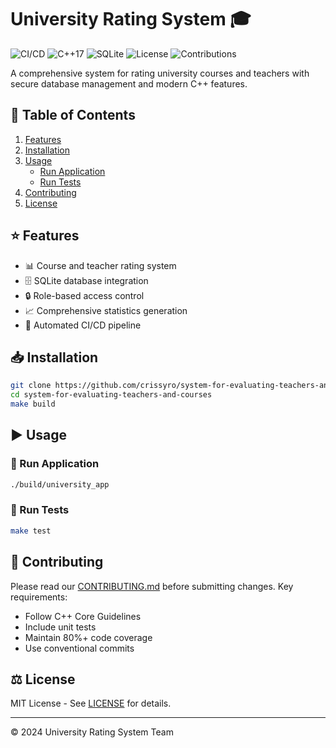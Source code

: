 # University Rating System 🎓  

![CI/CD](https://github.com/crissyro/system-for-evaluating-teachers-and-courses/workflows/C++%20CI/CD/badge.svg)
![C++17](https://img.shields.io/badge/C++-17-blue.svg)
![SQLite](https://img.shields.io/badge/SQLite-3.35+-green.svg)
![License](https://img.shields.io/github/license/crissyro/system-for-evaluating-teachers-and-courses)
![Contributions](https://img.shields.io/badge/contributions-welcome-brightgreen)

A comprehensive system for rating university courses and teachers with secure database management and modern C++ features.

## 📑 Table of Contents  

1. [Features](#features)  
2. [Installation](#installation)  
3. [Usage](#usage)  
   - [Run Application](#run-application)  
   - [Run Tests](#run-tests)  
4. [Contributing](#contributing)  
5. [License](#license)  

## ⭐ Features  

- 📊 Course and teacher rating system  
- 🗄️ SQLite database integration  
- 🔒 Role-based access control  
- 📈 Comprehensive statistics generation  
- 🚀 Automated CI/CD pipeline  

## 📥 Installation  

```sh
git clone https://github.com/crissyro/system-for-evaluating-teachers-and-courses.git
cd system-for-evaluating-teachers-and-courses
make build
```

## ▶ Usage  

### 🏁 Run Application  

```sh
./build/university_app
```

### 🧪 Run Tests  

```sh
make test
```

## 🔧 Contributing  

Please read our [CONTRIBUTING.md](CONTRIBUTING.md) before submitting changes. Key requirements:  

- Follow C++ Core Guidelines  
- Include unit tests  
- Maintain 80%+ code coverage  
- Use conventional commits  

## ⚖ License  

MIT License - See [LICENSE](LICENSE) for details.  

---

© 2024 University Rating System Team  
